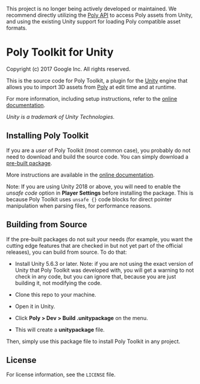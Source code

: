 This project is no longer being actively developed or maintained. We recommend directly utilizing the [Poly API](https://developers.google.com/poly/develop/api) to access Poly assets from Unity, and using the existing Unity support for loading Poly compatible asset formats.

# Poly Toolkit for Unity

Copyright (c) 2017 Google Inc. All rights reserved.

This is the source code for Poly Toolkit, a plugin for the
[Unity](http://unity3d.com) engine that allows you to
import 3D assets from [Poly](https://poly.google.com) at
edit time and at runtime.

For more information, including setup instructions, refer to the [online
documentation](https://developers.google.com/poly/develop/unity).

_Unity is a trademark of Unity Technologies._

## Installing Poly Toolkit

If you are a _user_ of Poly Toolkit (most common case), you probably do not
need to download and build the source code. You can simply download a
[pre-built package](https://github.com/googlevr/poly-toolkit-unity/releases).

More instructions are available in the [online
documentation](https://developers.google.com/poly/develop/unity).

Note: If you are using Unity 2018 or above, you will need to enable the
_unsafe code_ option in **Player Settings** before installing the package.
This is because Poly Toolkit uses `unsafe {}` code blocks for direct
pointer manipulation when parsing files, for performance reasons.

## Building from Source

If the pre-built packages do not suit your needs (for example, you want the
cutting edge features that are checked in but not yet part of the official
releases), you can build from source. To do that:

* Install Unity 5.6.3 or later. Note: if you are not using the exact version of
  Unity that Poly Toolkit was developed with, you will get a warning to
  not check in any code, but you can ignore that, because you are just
  building it, not modifying the code.

* Clone this repo to your machine.

* Open it in Unity.

* Click **Poly > Dev > Build .unitypackage** on the menu.

* This will create a **unitypackage** file.

Then, simply use this package file to install Poly Toolkit in any project.

## License

For license information, see the `LICENSE` file.


